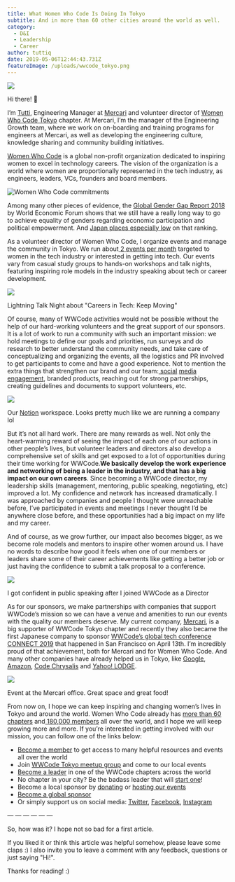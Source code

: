 ```yaml
---
title: What Women Who Code Is Doing In Tokyo
subtitle: And in more than 60 other cities around the world as well.
category:
  - D&I
  - Leadership
  - Career
author: tuttiq
date: 2019-05-06T12:44:43.731Z
featureImage: /uploads/wwcode_tokyo.png
---
```

![](https://miro.medium.com/max/4240/1*7WMOoJY_2LWUJjnJBrLJfw.png)

Hi there! 👋

I’m [Tutti](https://twitter.com/tuttiq), Engineering Manager at [Mercari](https://about.mercari.com/en/) and volunteer director of [Women Who Code Tokyo](https://www.womenwhocode.com/tokyo) chapter. At Mercari, I’m the manager of the Engineering Growth team, where we work on on-boarding and training programs for engineers at Mercari, as well as developing the engineering culture, knowledge sharing and community building initiatives.

[Women Who Code](https://www.womenwhocode.com/) is a global non-profit organization dedicated to inspiring women to excel in technology careers. The vision of the organization is a world where women are proportionally represented in the tech industry, as engineers, leaders, VCs, founders and board members.

![Women Who Code commitments](https://miro.medium.com/max/1554/1*bHb3FhF0WZ8G3tNw6AW6zw.png "Women Who Code commitments")

Among many other pieces of evidence, the [Global Gender Gap Report 2018](https://www.weforum.org/reports/the-global-gender-gap-report-2018) by World Economic Forum shows that we still have a really long way to go to achieve equality of genders regarding economic participation and political empowerment. And [Japan places especially low](https://mainichi.jp/english/articles/20181218/p2a/00m/0na/020000c) on that ranking.

As a volunteer director of Women Who Code, I organize events and manage the community in Tokyo. We run about[ 2 events per month](https://www.meetup.com/Women-Who-Code-Tokyo/) targeted to women in the tech industry or interested in getting into tech. Our events vary from casual study groups to hands-on workshops and talk nights, featuring inspiring role models in the industry speaking about tech or career development.

![](https://miro.medium.com/max/6000/1*ALBQJk1Mow_tSY3-oKPZww.jpeg)

Lightning Talk Night about "Careers in Tech: Keep Moving"

Of course, many of WWCode activities would not be possible without the help of our hard-working volunteers and the great support of our sponsors. It is a lot of work to run a community with such an important mission: we hold meetings to define our goals and priorities, run surveys and do research to better understand the community needs, and take care of conceptualizing and organizing the events, all the logistics and PR involved to get participants to come and have a good experience. Not to mention the extra things that strengthen our brand and our team:[ social](https://twitter.com/wwcode_tokyo) [media](https://www.facebook.com/wwcode.tokyo/) [engagement](https://www.instagram.com/wwcode_tokyo/), branded products, reaching out for strong partnerships, creating guidelines and documents to support volunteers, etc.

![](https://miro.medium.com/max/1794/1*-Gq9lBZlO0mOYBAgF9j7gw.png)

Our [Notion](https://www.notion.so/) workspace. Looks pretty much like we are running a company lol

But it’s not all hard work. There are many rewards as well. Not only the heart-warming reward of seeing the impact of each one of our actions in other people’s lives, but volunteer leaders and directors also develop a comprehensive set of skills and get exposed to a lot of opportunities during their time working for WWCode.**We basically develop the work experience and networking of being a leader in the industry, and that has a big impact on our own careers**. Since becoming a WWCode director, my leadership skills (management, mentoring, public speaking, negotiating, etc) improved a lot. My confidence and network has increased dramatically. I was approached by companies and people I thought were unreachable before, I’ve participated in events and meetings I never thought I’d be anywhere close before, and these opportunities had a big impact on my life and my career.

And of course, as we grow further, our impact also becomes bigger, as we become role models and mentors to inspire other women around us. I have no words to describe how good it feels when one of our members or leaders share some of their career achievements like getting a better job or just having the confidence to submit a talk proposal to a conference.

![](https://miro.medium.com/max/2048/1*xpNW7AukHeYmkz0QyWYD4Q.png)

I got confident in public speaking after I joined WWCode as a Director

As for our sponsors, we make partnerships with companies that support WWCode’s mission so we can have a venue and amenities to run our events with the quality our members deserve. My current company, [Mercari](https://about.mercari.com/en/), is a big supporter of WWCode Tokyo chapter and recently they also became the first Japanese company to sponsor [WWCode’s global tech conference CONNECT 2019](https://women.dev/sponsors) that happened in San Francisco on April 13th. I’m incredibly proud of that achievement, both for Mercari and for Women Who Code. And many other companies have already helped us in Tokyo, like [Google](https://twitter.com/googlejapan), [Amazon](https://twitter.com/awscloud_jp), [Code Chrysalis](https://www.codechrysalis.io/) and [Yahoo! LODGE](https://lodge.yahoo.co.jp/).

![](https://miro.medium.com/max/4240/1*2UgYcqHp0-6oFojB_Jj56A.jpeg)

Event at the Mercari office. Great space and great food!

From now on, I hope we can keep inspiring and changing women’s lives in Tokyo and around the world. Women Who Code already has [more than 60 chapters](https://www.womenwhocode.com/networks) and[ 180,000 members](https://www.womenwhocode.com/about) all over the world, and I hope we will keep growing more and more. If you’re interested in getting involved with our mission, you can follow one of the links below:

* [Become a member](https://www.womenwhocode.com/) to get access to many helpful resources and events all over the world
* Join [WWCode Tokyo meetup group](https://www.meetup.com/Women-Who-Code-Tokyo/) and come to our local events
* [Become a leader](https://docs.google.com/forms/d/e/1FAIpQLSegYdr64FwX09AyyMcaDnp-rool2kYzqKYsH2dA1NE1QGWy0w/viewform) in one of the WWCode chapters across the world
* No chapter in your city? Be the badass leader that will [start one](https://docs.google.com/forms/d/e/1FAIpQLSdmKjtd6rixuJyfUoWejcVKqQDizs_j2DcDaDLoWCc_jkLsWg/viewform)!
* Become a local sponsor by [donating](https://opencollective.com/wwcodetokyo) or [hosting our events](https://docs.google.com/forms/d/e/1FAIpQLSe2N7GINl0a5fQUeBAyX-gGZbGG1EPXlH6TBk0hjItmD3ugOg/viewform)
* [Become a global sponsor](https://www.womenwhocode.com/sponsors)
* Or simply support us on social media: [Twitter](https://twitter.com/wwcode_tokyo), [Facebook](https://www.facebook.com/wwcode.tokyo/), [Instagram](https://www.instagram.com/wwcode_tokyo/)

— — — — — —

So, how was it? I hope not so bad for a first article.

If you liked it or think this article was helpful somehow, please leave some claps :) I also invite you to leave a comment with any feedback, questions or just saying "Hi!".

Thanks for reading! :)
